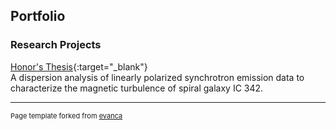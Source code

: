 ## Portfolio


### Research Projects 

[Honor's Thesis](pdf/Danielle_Whitfield_Thesis.pdf){:target="_blank"}
<br> A dispersion analysis of linearly polarized synchrotron emission data to characterize the magnetic turbulence of spiral galaxy IC 342.



---
<p style="font-size:11px">Page template forked from <a href="https://github.com/evanca/quick-portfolio">evanca</a></p>
<!-- Remove above link if you don't want to attibute -->
